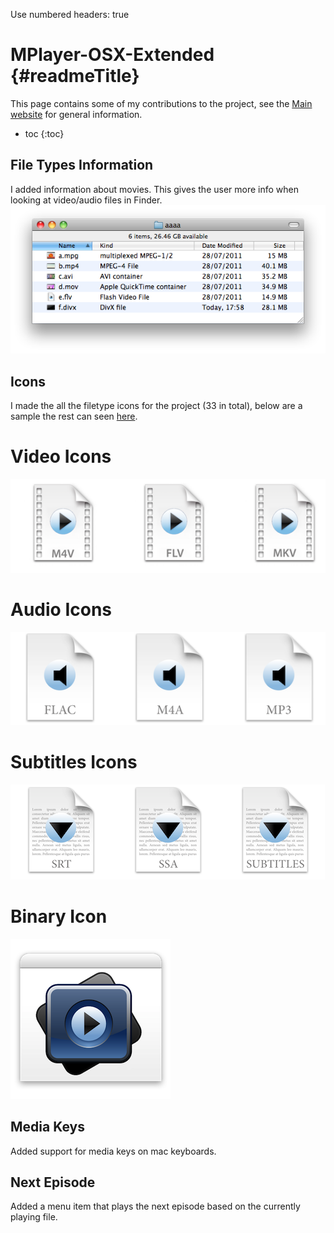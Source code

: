 Use numbered headers: true

MPlayer-OSX-Extended {#readmeTitle}
===================================

This page contains some of my contributions to the project, see the [Main website](http://mplayerosx.ch/) for general information. 

* toc
{:toc}

File Types Information 
----------------------
I added information about movies. This gives the user more info when looking at video/audio  files in Finder.
![Filetypes](/images/projects/MPlayer-OSX-Extended/Filetypes.png)

Icons
-----
I made the all the filetype icons for the project (33 in total), below are a sample the rest can seen [here](https://github.com/Bilalh/MPlayer-OSX-Extended/tree/master/extras/File%20Type%20Icons "Complete set of icons").

# Video Icons #
![Video Icons](/images/projects/MPlayer-OSX-Extended/Video.png)

# Audio Icons #
![Audio Icons](/images/projects/MPlayer-OSX-Extended/Audio.png)

# Subtitles Icons #
![Subtitles Icons](/images/projects/MPlayer-OSX-Extended/Subtitles.png)

# Binary Icon #
![Binary Icon](/images/projects/MPlayer-OSX-Extended/binary.png)

Media Keys
----------
Added support for media keys on mac keyboards. 

Next Episode
------------
Added a menu item that plays the next episode based on the currently playing file.  
